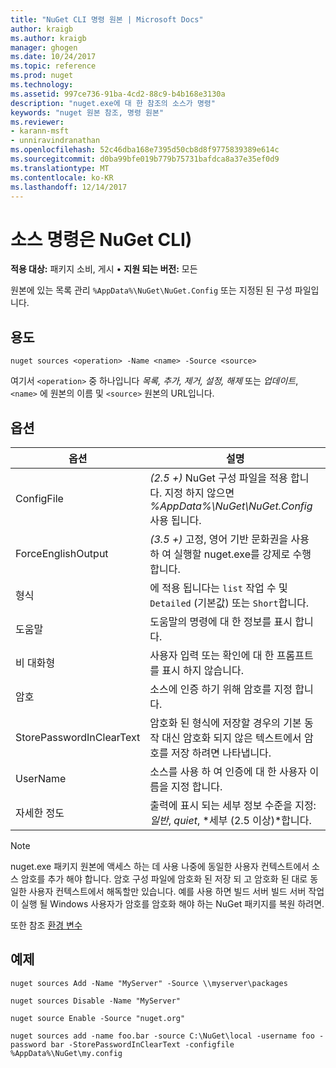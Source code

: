 ```yaml
---
title: "NuGet CLI 명령 원본 | Microsoft Docs"
author: kraigb
ms.author: kraigb
manager: ghogen
ms.date: 10/24/2017
ms.topic: reference
ms.prod: nuget
ms.technology: 
ms.assetid: 997ce736-91ba-4cd2-88c9-b4b168e3130a
description: "nuget.exe에 대 한 참조의 소스가 명령"
keywords: "nuget 원본 참조, 명령 원본"
ms.reviewer:
- karann-msft
- unniravindranathan
ms.openlocfilehash: 52c46dba168e7395d50cb8d8f9775839389e614c
ms.sourcegitcommit: d0ba99bfe019b779b75731bafdca8a37e35ef0d9
ms.translationtype: MT
ms.contentlocale: ko-KR
ms.lasthandoff: 12/14/2017
---
```

# <a name="sources-command-nuget-cli"></a>소스 명령은 NuGet CLI)

**적용 대상:** 패키지 소비, 게시 &bullet; **지원 되는 버전:** 모든

원본에 있는 목록 관리 `%AppData%\NuGet\NuGet.Config` 또는 지정된 된 구성 파일입니다.

## <a name="usage"></a>용도

```
nuget sources <operation> -Name <name> -Source <source>
```

여기서 `<operation>` 중 하나입니다 *목록, 추가, 제거, 설정, 해제* 또는 *업데이트*, `<name>` 에 원본의 이름 및 `<source>` 원본의 URL입니다.


## <a name="options"></a>옵션

| 옵션 | 설명 |
| --- | --- |
| ConfigFile | *(2.5 +)*  NuGet 구성 파일을 적용 합니다. 지정 하지 않으면 *%AppData%\NuGet\NuGet.Config* 사용 됩니다. |
| ForceEnglishOutput | *(3.5 +)*  고정, 영어 기반 문화권을 사용 하 여 실행할 nuget.exe를 강제로 수행 합니다. |
| 형식 | 에 적용 됩니다는 `list` 작업 수 및 `Detailed` (기본값) 또는 `Short`합니다. |
| 도움말 | 도움말의 명령에 대 한 정보를 표시 합니다. |
| 비 대화형 | 사용자 입력 또는 확인에 대 한 프롬프트를 표시 하지 않습니다. |
| 암호 | 소스에 인증 하기 위해 암호를 지정 합니다. |
| StorePasswordInClearText | 암호화 된 형식에 저장할 경우의 기본 동작 대신 암호화 되지 않은 텍스트에서 암호를 저장 하려면 나타냅니다. |
| UserName | 소스를 사용 하 여 인증에 대 한 사용자 이름을 지정 합니다. |
| 자세한 정도 | 출력에 표시 되는 세부 정보 수준을 지정: *일반*, *quiet*, *세부 (2.5 이상)*합니다. |

> [!Note]
> nuget.exe 패키지 원본에 액세스 하는 데 사용 나중에 동일한 사용자 컨텍스트에서 소스 암호를 추가 해야 합니다. 암호 구성 파일에 암호화 된 저장 되 고 암호화 된 대로 동일한 사용자 컨텍스트에서 해독할만 있습니다. 예를 사용 하면 빌드 서버 빌드 서버 작업이 실행 될 Windows 사용자가 암호를 암호화 해야 하는 NuGet 패키지를 복원 하려면.

또한 참조 [환경 변수](cli-ref-environment-variables.md)

## <a name="examples"></a>예제

```
nuget sources Add -Name "MyServer" -Source \\myserver\packages

nuget sources Disable -Name "MyServer"

nuget source Enable -Source "nuget.org"

nuget sources add -name foo.bar -source C:\NuGet\local -username foo -password bar -StorePasswordInClearText -configfile %AppData%\NuGet\my.config
```
